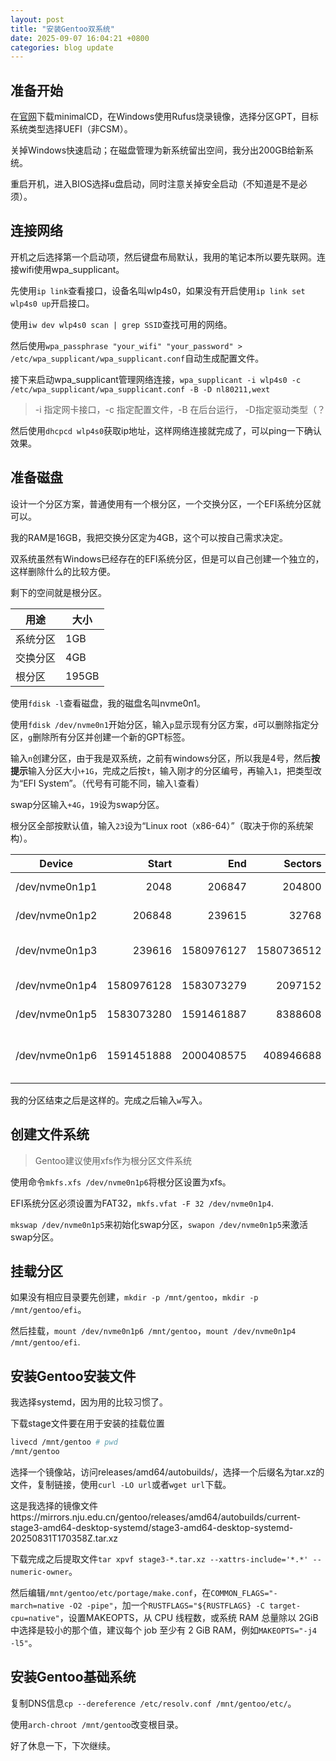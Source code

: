 ```yaml
---
layout: post
title: "安装Gentoo双系统"
date: 2025-09-07 16:04:21 +0800
categories: blog update
---
```


## 准备开始

在[官网](https://www.gentoo.org/downloads/)下载minimalCD，在Windows使用Rufus烧录镜像，选择分区GPT，目标系统类型选择UEFI（非CSM）。

关掉Windows快速启动；在磁盘管理为新系统留出空间，我分出200GB给新系统。

重启开机，进入BIOS选择u盘启动，同时注意关掉安全启动（不知道是不是必须）。

## 连接网络

开机之后选择第一个启动项，然后键盘布局默认，我用的笔记本所以要先联网。连接wifi使用wpa_supplicant。

先使用`ip link`查看接口，设备名叫wlp4s0，如果没有开启使用`ip link set wlp4s0 up`开启接口。

使用`iw dev wlp4s0 scan | grep SSID`查找可用的网络。

然后使用`wpa_passphrase "your_wifi" "your_password" > /etc/wpa_supplicant/wpa_supplicant.conf`自动生成配置文件。

接下来启动wpa_supplicant管理网络连接，`wpa_supplicant -i wlp4s0 -c /etc/wpa_supplicant/wpa_supplicant.conf -B -D nl80211,wext`

> -i 指定网卡接口，-c 指定配置文件，-B 在后台运行， -D指定驱动类型（？

然后使用`dhcpcd wlp4s0`获取ip地址，这样网络连接就完成了，可以ping一下确认效果。

## 准备磁盘

设计一个分区方案，普通使用有一个根分区，一个交换分区，一个EFI系统分区就可以。

我的RAM是16GB，我把交换分区定为4GB，这个可以按自己需求决定。

双系统虽然有Windows已经存在的EFI系统分区，但是可以自己创建一个独立的，这样删除什么的比较方便。

剩下的空间就是根分区。

|用途|大小|
|----|----|
|系统分区|1GB|
|交换分区|4GB|
|根分区|195GB|

使用`fdisk -l`查看磁盘，我的磁盘名叫nvme0n1。

使用`fdisk /dev/nvme0n1`开始分区，输入`p`显示现有分区方案，`d`可以删除指定分区，`g`删除所有分区并创建一个新的GPT标签。

输入`n`创建分区，由于我是双系统，之前有windows分区，所以我是4号，然后**按提示**输入分区大小`+1G`，完成之后按`t`，输入刚才的分区编号，再输入`1`，把类型改为“EFI System”。（代号有可能不同，输入`l`查看）

swap分区输入`+4G`，`19`设为swap分区。

根分区全部按默认值，输入`23`设为“Linux root（x86-64）”（取决于你的系统架构）。

|Device|Start|End|Sectors|Size|Type|
|---|---:|---:|---:|---:|:---|
|/dev/nvme0n1p1|2048|206847|204800|100M|EFI System|
|/dev/nvme0n1p2|206848|239615|32768|16M|Microsoft reserved|
|/dev/nvme0n1p3|239616|1580976127|1580736512|753.86|Microsoft basic data|
|/dev/nvme0n1p4|1580976128|1583073279|2097152|1G|EFI System|
|/dev/nvme0n1p5|1583073280|1591461887|8388608|4G|Linux swap|
|/dev/nvme0n1p6|1591451888|2000408575|408946688|195G|Linux root (x86-64)|

我的分区结束之后是这样的。完成之后输入`w`写入。

## 创建文件系统

> Gentoo建议使用xfs作为根分区文件系统

使用命令`mkfs.xfs /dev/nvme0n1p6`将根分区设置为xfs。

EFI系统分区必须设置为FAT32，`mkfs.vfat -F 32 /dev/nvme0n1p4`.

`mkswap /dev/nvme0n1p5`来初始化swap分区，`swapon /dev/nvme0n1p5`来激活swap分区。

## 挂载分区

如果没有相应目录要先创建，`mkdir -p /mnt/gentoo`，`mkdir -p /mnt/gentoo/efi`。

然后挂载，`mount /dev/nvme0n1p6 /mnt/gentoo`，`mount /dev/nvme0n1p4 /mnt/gentoo/efi`.

## 安装Gentoo安装文件

我选择systemd，因为用的比较习惯了。

下载stage文件要在用于安装的挂载位置

```bash
livecd /mnt/gentoo # pwd
/mnt/gentoo
```

选择一个镜像站，访问releases/amd64/autobuilds/，选择一个后缀名为tar.xz的文件，复制链接，使用`curl -LO url`或者`wget url`下载。

这是我选择的镜像文件https://mirrors.nju.edu.cn/gentoo/releases/amd64/autobuilds/current-stage3-amd64-desktop-systemd/stage3-amd64-desktop-systemd-20250831T170358Z.tar.xz

下载完成之后提取文件`tar xpvf stage3-*.tar.xz --xattrs-include='*.*' --numeric-owner`。

然后编辑`/mnt/gentoo/etc/portage/make.conf`，在`COMMON_FLAGS="-march=native -O2 -pipe"`，加一个`RUSTFLAGS="${RUSTFLAGS} -C target-cpu=native"`，设置MAKEOPTS，从 CPU 线程数，或系统 RAM 总量除以 2GiB 中选择是较小的那个值，建议每个 job 至少有 2 GiB RAM，例如`MAKEOPTS="-j4 -l5"`。

## 安装Gentoo基础系统

复制DNS信息`cp --dereference /etc/resolv.conf /mnt/gentoo/etc/`。

使用`arch-chroot /mnt/gentoo`改变根目录。

好了休息一下，下次继续。
